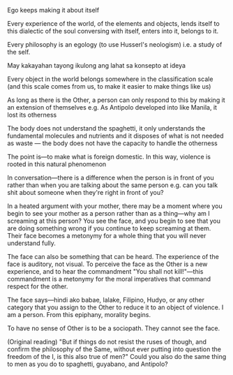 Ego keeps making it about itself

Every experience of the world, of the elements and objects, lends itself to this dialectic of the soul conversing with itself, enters into it, belongs to it.

Every philosophy is an egology (to use Husserl's neologism) i.e. a study of the self.

May kakayahan tayong ikulong ang lahat sa konsepto at ideya

Every object in the world belongs somewhere in the classification scale (and this scale comes from us, to make it easier to make things like us)

As long as there is the Other, a person can only respond to this by making it an extension of themselves e.g. As Antipolo developed into like Manila, it lost its otherness

The body does not understand the spaghetti, it only understands the fundamental molecules and nutrients and it disposes of what is not needed as waste — the body does not have the capacity to handle the otherness

The point is—to make what is foreign domestic. In this way, violence is rooted in this natural phenomenon

In conversation—there is a difference when the person is in front of you rather than when you are talking about the same person e.g. can you talk shit about someone when they're right in front of you?

In a heated argument with your mother, there may be a moment where you begin to see your mother as a person rather than as a thing—why am I screaming at this person? You see the face, and you begin to see that you are doing something wrong if you continue to keep screaming at them. Their face becomes a metonymy for a whole thing that you will never understand fully.

The face can also be something that can be heard. The experience of the face is auditory, not visual. To perceive the face as the Other is a new experience, and to hear the commandment "You shall not kill!"—this commandment is a metonymy for the moral imperatives that command respect for the other.

The face says—hindi ako babae, lalake, Filipino, Hudyo, or any other category that you assign to the Other to reduce it to an object of violence. I am a person. From this epiphany, morality begins.

To have no sense of Other is to be a sociopath. They cannot see the face.

(Original reading)
"But if things do not resist the ruses of though, and confirm the philosophy of the Same, without ever putting into question the freedom of the I, is this also true of men?" Could you also do the same thing to men as you do to spaghetti, guyabano, and Antipolo?